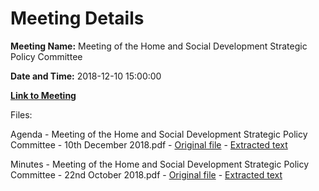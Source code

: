 # Meeting Details

**Meeting Name:** Meeting of the Home and Social Development Strategic Policy Committee

**Date and Time:** 2018-12-10 15:00:00

**[Link to Meeting](https://www.limerick.ie/council/whats-on/meeting-home-and-social-development-strategic-policy-committee-0)**

Files: 

Agenda - Meeting of the Home and Social Development Strategic Policy Committee - 10th December 2018.pdf - [Original file](https://www.limerick.ie/sites/default/files/media/documents/2018-12/Agenda%2010.12.2018%20-%20Revised.pdf) - [Extracted text](./Agenda%20-%C2%A0Meeting%20of%20the%20Home%20and%20Social%20Development%20Strategic%20Policy%20Committee%20-%2010th%20December%202018.md)

Minutes - Meeting of the Home and Social Development Strategic Policy Committee - 22nd October 2018.pdf - [Original file](https://www.limerick.ie/sites/default/files/media/documents/2018-12/Minutes%2022.10.2018.pdf) - [Extracted text](./Minutes%20-%C2%A0Meeting%20of%20the%20Home%20and%20Social%20Development%20Strategic%20Policy%20Committee%20-%2022nd%20October%202018.md)

